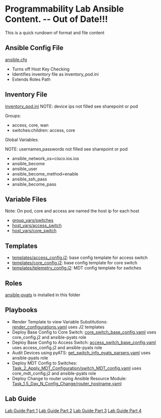 # Programmability Lab Ansible Content. -- Out of Date!!!

This is a quick rundown of format and file content

## Ansible Config File
[ansible.cfg](ansible.cfg)
  * Turns off Host Key Checking
  * Identifies inventory file as inventory_pod.ini
  * Extends Roles Path
 
 ## Inventory File
[inventory_pod.ini](inventory_pod.ini)
NOTE:  device ips not filled see sharepoint or pod

Groups:  
  * access, core, wan
  * switches:children:  access, core
 
Global Variables:

NOTE:  usernames,passwords not filled see sharepoint or pod
  * ansible_network_os=cisco.ios.ios
  * ansible_become
  * ansible_user
  * ansible_become_method=enable
  * ansible_ssh_pass
  * ansible_become_pass

## Variable Files

Note: On pod, core and access are named the host ip for each host

  * [group_vars/switches](group_vars/switches)
  * [host_vars/access_switch](host_vars/10.1.#.15)
  * [host_vars/core_switch](host_vars/10.1.#.14)
  
## Templates

  * [templates/access_config.j2](templates/access_config.j2): base config template for access switch
  * [templates/core_config.j2](templates/core_config.j2): base config template for core switch
  * [templates/telemetry_config.j2](templates/telemetry_config.j2): MDT config template for switches

## Roles
[ansible-pyats](https://github.com/CiscoDevNet/ansible-pyats) is installed in this folder

## Playbooks
* Render Template to view Variable Substitutions: [render_configurations.yaml](Task_0_Fact_Finding/render_configurations.yaml) uses J2 templates
* Deploy Base Config to Core Switch:  [core_switch_base_config.yaml](Task_1_Apply_Base_Configuration/core_switch_base_config.yaml) uses core_config.j2 and ansible-pyats role
* Deploy Base Config to Access Switch:  [access_switch_base_config.yaml](Task_1_Apply_Base_Configuration/access_switch_base_config.yaml) uses access_config.j2 and ansible-pyats role
* Audit Devices using pyATS: [get_switch_info_pyats_parsers.yaml](Task_0_Fact_Finding/get_switch_info_pyats_parsers.yaml) uses ansible-pyats role
* Deploy MDT Config to Switches:  [Task_2_Apply_MDT_Configuration/switch_MDT_config.yaml](core_switch_MDT_config_placeholder.yaml) uses core_mdt_config.j2 and ansible-pyats role
* Deploy Change to router using Ansible Resource Module: [Task_1.5_Day_N_Config_Change/router_hostname.yaml](Task_1.5_Day_N_Config_Change/router_hostname.yaml)

## Lab Guide

[Lab Guide Part 1](LabGuide.md)
[Lab Guide Part 2](LabGuide_Part2.md)
[Lab Guide Part 3](LabGuide_Part3.md)
[Lab Guide Part 4](LabGuide_Part4.md)
